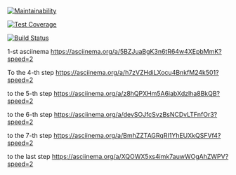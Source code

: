 [![Maintainability](https://api.codeclimate.com/v1/badges/c287e2765f3f3ba0eef5/maintainability)](https://codeclimate.com/github/ShafigullinIK/python-project-lvl1/maintainability)

[![Test Coverage](https://api.codeclimate.com/v1/badges/c287e2765f3f3ba0eef5/test_coverage)](https://codeclimate.com/github/ShafigullinIK/python-project-lvl1/test_coverage)

[![Build Status](https://travis-ci.org/ShafigullinIK/python-project-lvl1.svg?branch=master)](https://travis-ci.org/ShafigullinIK/python-project-lvl1)

1-st asciinema
https://asciinema.org/a/5BZJuaBgK3n6tR64w4XEpbMmK?speed=2

To the 4-th step
https://asciinema.org/a/h7zVZHdiLXocu4BnkfM24k501?speed=2

to the 5-th step
https://asciinema.org/a/z8hQPXHm5A6iabXdzlha8BkQB?speed=2

to the 6-th step
https://asciinema.org/a/devSOJfcSvzBsNCDvLTFnfOr3?speed=2

to the 7-th step
https://asciinema.org/a/BmhZZTAGRqRI1YhEUXkQSFVf4?speed=2

to the last step
https://asciinema.org/a/XQOWX5xs4imk7auwWOgAhZWPV?speed=2

